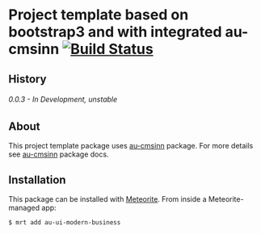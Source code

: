 # Project template based on bootstrap3 and with integrated au-cmsinn [![Build Status](https://travis-ci.org/SteelzZ/au-ui-modern-business.svg?branch=master)](https://travis-ci.org/SteelzZ/au-ui-modern-business)

## History

###### 0.0.3 - In Development, unstable

## About

This project template package uses [au-cmsinn](https://github.com/SteelzZ/au-cmsinn) package. For more details see [au-cmsinn](https://github.com/SteelzZ/au-cmsinn) package docs.

## Installation

This package can be installed with [Meteorite](https://github.com/oortcloud/meteorite/). From inside a Meteorite-managed app:

``` sh
$ mrt add au-ui-modern-business
```

